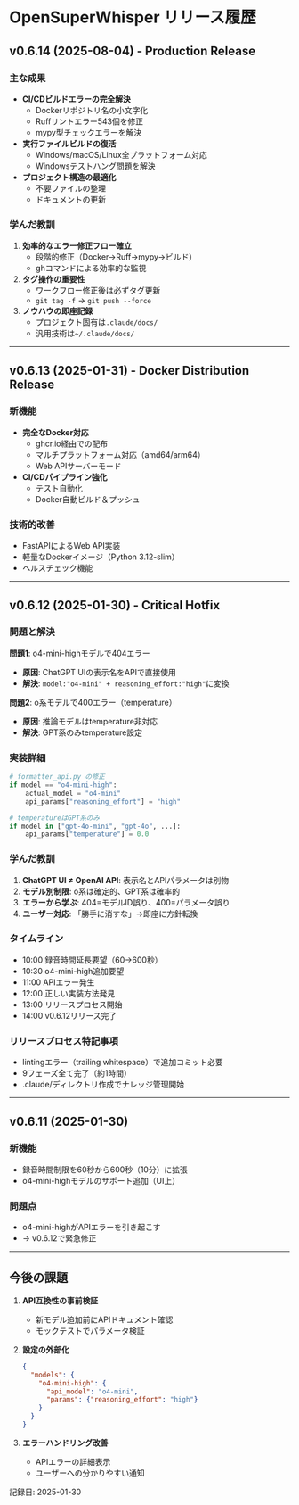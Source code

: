 # OpenSuperWhisper リリース履歴

## v0.6.14 (2025-08-04) - Production Release

### 主な成果
- **CI/CDビルドエラーの完全解決**
  - Dockerリポジトリ名の小文字化
  - Ruffリントエラー543個を修正
  - mypy型チェックエラーを解決
- **実行ファイルビルドの復活**
  - Windows/macOS/Linux全プラットフォーム対応
  - Windowsテストハング問題を解決
- **プロジェクト構造の最適化**
  - 不要ファイルの整理
  - ドキュメントの更新

### 学んだ教訓
1. **効率的なエラー修正フロー確立**
   - 段階的修正（Docker→Ruff→mypy→ビルド）
   - ghコマンドによる効率的な監視
2. **タグ操作の重要性**
   - ワークフロー修正後は必ずタグ更新
   - `git tag -f` → `git push --force`
3. **ノウハウの即座記録**
   - プロジェクト固有は`.claude/docs/`
   - 汎用技術は`~/.claude/docs/`

---

## v0.6.13 (2025-01-31) - Docker Distribution Release

### 新機能
- **完全なDocker対応**
  - ghcr.io経由での配布
  - マルチプラットフォーム対応（amd64/arm64）
  - Web APIサーバーモード
- **CI/CDパイプライン強化**
  - テスト自動化
  - Docker自動ビルド＆プッシュ

### 技術的改善
- FastAPIによるWeb API実装
- 軽量なDockerイメージ（Python 3.12-slim）
- ヘルスチェック機能

---

## v0.6.12 (2025-01-30) - Critical Hotfix

### 問題と解決
**問題1**: o4-mini-highモデルで404エラー
- **原因**: ChatGPT UIの表示名をAPIで直接使用
- **解決**: `model:"o4-mini" + reasoning_effort:"high"`に変換

**問題2**: o系モデルで400エラー（temperature）
- **原因**: 推論モデルはtemperature非対応
- **解決**: GPT系のみtemperature設定

### 実装詳細
```python
# formatter_api.py の修正
if model == "o4-mini-high":
    actual_model = "o4-mini"
    api_params["reasoning_effort"] = "high"

# temperatureはGPT系のみ
if model in ["gpt-4o-mini", "gpt-4o", ...]:
    api_params["temperature"] = 0.0
```

### 学んだ教訓
1. **ChatGPT UI ≠ OpenAI API**: 表示名とAPIパラメータは別物
2. **モデル別制限**: o系は確定的、GPT系は確率的
3. **エラーから学ぶ**: 404=モデルID誤り、400=パラメータ誤り
4. **ユーザー対応**: 「勝手に消すな」→即座に方針転換

### タイムライン
- 10:00 録音時間延長要望（60→600秒）
- 10:30 o4-mini-high追加要望
- 11:00 APIエラー発生
- 12:00 正しい実装方法発見
- 13:00 リリースプロセス開始
- 14:00 v0.6.12リリース完了

### リリースプロセス特記事項
- lintingエラー（trailing whitespace）で追加コミット必要
- 9フェーズ全て完了（約1時間）
- .claude/ディレクトリ作成でナレッジ管理開始

---

## v0.6.11 (2025-01-30)

### 新機能
- 録音時間制限を60秒から600秒（10分）に拡張
- o4-mini-highモデルのサポート追加（UI上）

### 問題点
- o4-mini-highがAPIエラーを引き起こす
- → v0.6.12で緊急修正

---

## 今後の課題

1. **API互換性の事前検証**
   - 新モデル追加前にAPIドキュメント確認
   - モックテストでパラメータ検証

2. **設定の外部化**
   ```json
   {
     "models": {
       "o4-mini-high": {
         "api_model": "o4-mini",
         "params": {"reasoning_effort": "high"}
       }
     }
   }
   ```

3. **エラーハンドリング改善**
   - APIエラーの詳細表示
   - ユーザーへの分かりやすい通知

記録日: 2025-01-30